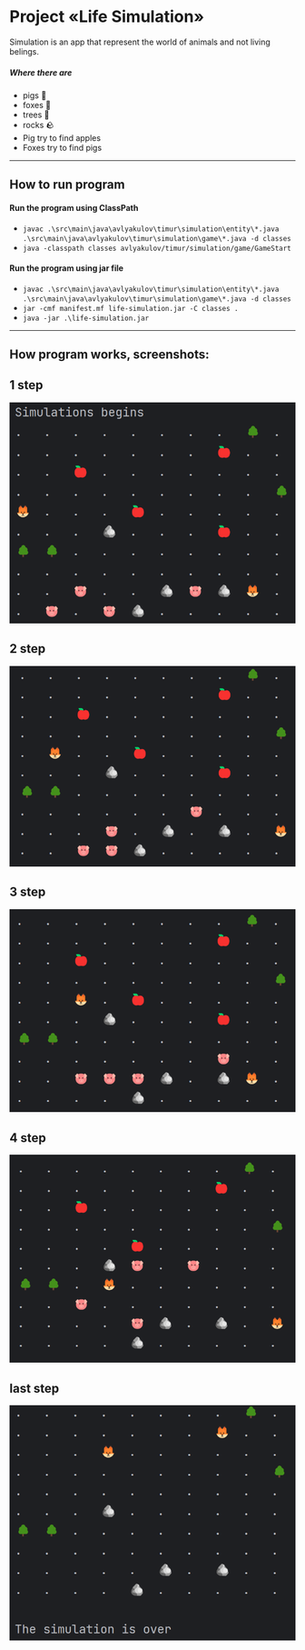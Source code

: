 # Project «Life Simulation»

Simulation is an app that represent the world of animals and not living belings.

<!-- Project from this [course](https://zhukovsd.github.io/java-backend-learning-course/) -->



##### Where there are

* pigs 🐷
* foxes 🦊
* trees 🌳
* rocks 🪨
* Pig try to find apples
* Foxes try to find pigs

---

## How to run program

#### Run the program using ClassPath

- `javac .\src\main\java\avlyakulov\timur\simulation\entity\*.java .\src\main\java\avlyakulov\timur\simulation\game\*.java -d classes`
- `java -classpath classes avlyakulov/timur/simulation/game/GameStart`

#### Run the program using jar file

- `javac .\src\main\java\avlyakulov\timur\simulation\entity\*.java .\src\main\java\avlyakulov\timur\simulation\game\*.java -d classes`
- `jar -cmf manifest.mf life-simulation.jar -C classes .`
- `java -jar .\life-simulation.jar`

---

## How program works, screenshots:

## 1 step

![1](images/1.png)

## 2 step

![2](images/2.png)

## 3 step

![3](images/3.png)

## 4 step

![4](images/4.png)

## last step

![5](images/5.png)
